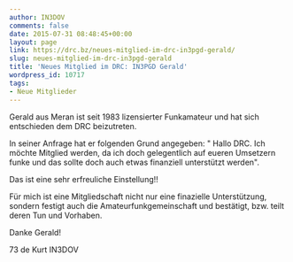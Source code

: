 ```yaml
---
author: IN3DOV
comments: false
date: 2015-07-31 08:48:45+00:00
layout: page
link: https://drc.bz/neues-mitglied-im-drc-in3pgd-gerald/
slug: neues-mitglied-im-drc-in3pgd-gerald
title: 'Neues Mitglied im DRC: IN3PGD Gerald'
wordpress_id: 10717
tags:
- Neue Mitglieder
---
```


Gerald aus Meran ist seit 1983 lizensierter Funkamateur und hat sich entschieden dem DRC beizutreten.

In seiner Anfrage hat er folgenden Grund angegeben: " Hallo DRC. Ich möchte Mitglied werden, da ich doch gelegentlich auf eueren Umsetzern funke und das sollte doch auch etwas finanziell unterstützt werden".

Das ist eine sehr erfreuliche Einstellung!!

Für mich ist eine Mitgliedschaft nicht nur eine finazielle Unterstützung, sondern festigt auch die Amateurfunkgemeinschaft und bestätigt, bzw. teilt deren Tun und Vorhaben.

Danke Gerald!

73 de Kurt IN3DOV


